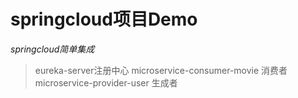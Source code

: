 # springcloud项目Demo
*springcloud简单集成*

> eureka-server注册中心
> microservice-consumer-movie 消费者
> microservice-provider-user 生成者
